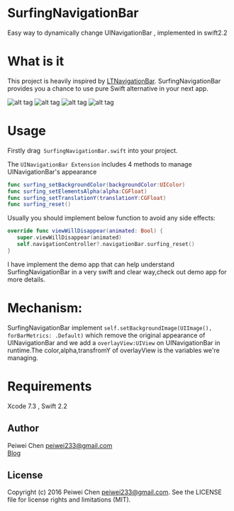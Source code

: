 # SurfingNavigationBar
Easy way to dynamically change UINavigationBar , implemented in swift2.2
# What is it 
This project is heavily inspired by [LTNavigationBar](https://github.com/ltebean/LTNavigationBar). SurfingNavigationBar provides you a chance to use pure Swift alternative in your next app.

![alt tag](http://peiweichen.github.io/outofwebsite/gif/SurfingNavigationBar/bgcolor_nav.gif)
![alt tag](http://peiweichen.github.io/outofwebsite/gif/SurfingNavigationBar/alpha_nav.gif)
![alt tag](http://peiweichen.github.io/outofwebsite/gif/SurfingNavigationBar/translationY_nav.gif)
![alt tag](http://peiweichen.github.io/outofwebsite/gif/SurfingNavigationBar/all_nav.gif)

# Usage

Firstly drag` SurfingNavigationBar.swift` into your project.

The `UINavigationBar Extension` includes 4 methods to manage UINavigationBar's appearance


```swift
func surfing_setBackgroundColor(backgroundColor:UIColor)
func surfing_setElementsAlpha(alpha:CGFloat)
func surfing_setTranslationY(translationY:CGFloat)
func surfing_reset()
```

Usually you should implement below function to avoid any side effects:

```swift
override func viewWillDisappear(animated: Bool) {
   super.viewWillDisappear(animated)
   self.navigationController?.navigationBar.surfing_reset()
}
```

I have implement the demo app that can help understand SurfingNavigationBar in a very swift and clear way,check out demo app for more details.

# Mechanism:

SurfingNavigationBar implement `self.setBackgroundImage(UIImage(), forBarMetrics: .Default)` which remove the original appearance of UINavigationBar and we add a `overlayView:UIView` on UINavigationBar in runtime.The color,alpha,transfromY of overlayView is the variables we're managing.

# Requirements
Xcode 7.3 , Swift 2.2

Author
------
Peiwei Chen 
peiwei233@gmail.com  
[Blog](http://peiweichen.github.io)  


License
-------
Copyright (c) 2016 Peiwei Chen <peiwei233@gmail.com>. See the LICENSE file for license rights and limitations (MIT).


